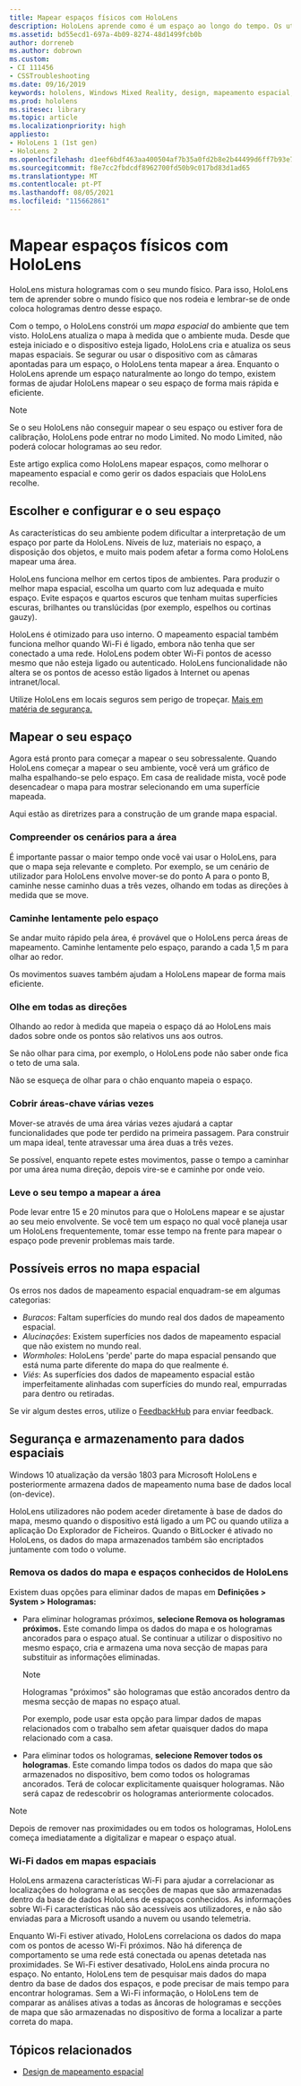 ```yaml
---
title: Mapear espaços físicos com HoloLens
description: HoloLens aprende como é um espaço ao longo do tempo. Os utilizadores podem facilitar este processo movendo a HoloLens de determinadas formas através do espaço.
ms.assetid: bd55ecd1-697a-4b09-8274-48d1499fcb0b
author: dorreneb
ms.author: dobrown
ms.custom:
- CI 111456
- CSSTroubleshooting
ms.date: 09/16/2019
keywords: hololens, Windows Mixed Reality, design, mapeamento espacial, HoloLens, reconstrução de superfície, malha, rastreio de cabeça, mapeamento
ms.prod: hololens
ms.sitesec: library
ms.topic: article
ms.localizationpriority: high
appliesto:
- HoloLens 1 (1st gen)
- HoloLens 2
ms.openlocfilehash: d1eef6bdf463aa400504af7b35a0fd2b8e2b44499d6ff7b93e70a2dd5952ef88
ms.sourcegitcommit: f8e7cc2fbdcdf8962700fd50b9c017bd83d1ad65
ms.translationtype: MT
ms.contentlocale: pt-PT
ms.lasthandoff: 08/05/2021
ms.locfileid: "115662861"
---
```

# <a name="map-physical-spaces-with-hololens"></a>Mapear espaços físicos com HoloLens

HoloLens mistura hologramas com o seu mundo físico. Para isso, HoloLens tem de aprender sobre o mundo físico que nos rodeia e lembrar-se de onde coloca hologramas dentro desse espaço.

Com o tempo, o HoloLens constrói um *mapa espacial* do ambiente que tem visto.  HoloLens atualiza o mapa à medida que o ambiente muda. Desde que esteja iniciado e o dispositivo esteja ligado, HoloLens cria e atualiza os seus mapas espaciais. Se segurar ou usar o dispositivo com as câmaras apontadas para um espaço, o HoloLens tenta mapear a área. Enquanto o HoloLens aprende um espaço naturalmente ao longo do tempo, existem formas de ajudar HoloLens mapear o seu espaço de forma mais rápida e eficiente.  

> [!NOTE]
> Se o seu HoloLens não conseguir mapear o seu espaço ou estiver fora de calibração, HoloLens pode entrar no modo Limited. No modo Limited, não poderá colocar hologramas ao seu redor.

Este artigo explica como HoloLens mapear espaços, como melhorar o mapeamento espacial e como gerir os dados espaciais que HoloLens recolhe.

## <a name="choosing-and-setting-up-and-your-space"></a>Escolher e configurar e o seu espaço

As características do seu ambiente podem dificultar a interpretação de um espaço por parte da HoloLens. Níveis de luz, materiais no espaço, a disposição dos objetos, e muito mais podem afetar a forma como HoloLens mapear uma área.

HoloLens funciona melhor em certos tipos de ambientes. Para produzir o melhor mapa espacial, escolha um quarto com luz adequada e muito espaço. Evite espaços e quartos escuros que tenham muitas superfícies escuras, brilhantes ou translúcidas (por exemplo, espelhos ou cortinas gauzy).

HoloLens é otimizado para uso interno. O mapeamento espacial também funciona melhor quando Wi-Fi é ligado, embora não tenha que ser conectado a uma rede. HoloLens podem obter Wi-Fi pontos de acesso mesmo que não esteja ligado ou autenticado. HoloLens funcionalidade não altera se os pontos de acesso estão ligados à Internet ou apenas intranet/local.

Utilize HoloLens em locais seguros sem perigo de tropeçar. [Mais em matéria de segurança.](https://support.microsoft.com/help/4023454/safety-information)

## <a name="mapping-your-space"></a>Mapear o seu espaço

Agora está pronto para começar a mapear o seu sobressalente.  Quando HoloLens começar a mapear o seu ambiente, você verá um gráfico de malha espalhando-se pelo espaço.  Em casa de realidade mista, você pode desencadear o mapa para mostrar selecionando em uma superfície mapeada.

Aqui estão as diretrizes para a construção de um grande mapa espacial.

### <a name="understand-the-scenarios-for-the-area"></a>Compreender os cenários para a área

É importante passar o maior tempo onde você vai usar o HoloLens, para que o mapa seja relevante e completo. Por exemplo, se um cenário de utilizador para HoloLens envolve mover-se do ponto A para o ponto B, caminhe nesse caminho duas a três vezes, olhando em todas as direções à medida que se move.  

### <a name="walk-slowly-around-the-space"></a>Caminhe lentamente pelo espaço

Se andar muito rápido pela área, é provável que o HoloLens perca áreas de mapeamento. Caminhe lentamente pelo espaço, parando a cada 1,5 m para olhar ao redor.  

Os movimentos suaves também ajudam a HoloLens mapear de forma mais eficiente.

### <a name="look-in-all-directions"></a>Olhe em todas as direções

Olhando ao redor à medida que mapeia o espaço dá ao HoloLens mais dados sobre onde os pontos são relativos uns aos outros.  

Se não olhar para cima, por exemplo, o HoloLens pode não saber onde fica o teto de uma sala.  

Não se esqueça de olhar para o chão enquanto mapeia o espaço.

### <a name="cover-key-areas-multiple-times"></a>Cobrir áreas-chave várias vezes

Mover-se através de uma área várias vezes ajudará a captar funcionalidades que pode ter perdido na primeira passagem. Para construir um mapa ideal, tente atravessar uma área duas a três vezes.

Se possível, enquanto repete estes movimentos, passe o tempo a caminhar por uma área numa direção, depois vire-se e caminhe por onde veio.

### <a name="take-your-time-mapping-the-area"></a>Leve o seu tempo a mapear a área

Pode levar entre 15 e 20 minutos para que o HoloLens mapear e se ajustar ao seu meio envolvente. Se você tem um espaço no qual você planeja usar um HoloLens frequentemente, tomar esse tempo na frente para mapear o espaço pode prevenir problemas mais tarde.  

## <a name="possible-errors-in-the-spatial-map"></a>Possíveis erros no mapa espacial

Os erros nos dados de mapeamento espacial enquadram-se em algumas categorias:

- *Buracos*: Faltam superfícies do mundo real dos dados de mapeamento espacial.
- *Alucinações*: Existem superfícies nos dados de mapeamento espacial que não existem no mundo real.
- *Wormholes*: HoloLens 'perde' parte do mapa espacial pensando que está numa parte diferente do mapa do que realmente é.
- *Viés*: As superfícies dos dados de mapeamento espacial estão imperfeitamente alinhadas com superfícies do mundo real, empurradas para dentro ou retiradas.

Se vir algum destes erros, utilize o [FeedbackHub](hololens-feedback.md) para enviar feedback.

## <a name="security-and-storage-for-spatial-data"></a>Segurança e armazenamento para dados espaciais

Windows 10 atualização da versão 1803 para Microsoft HoloLens e posteriormente armazena dados de mapeamento numa base de dados local (on-device).

HoloLens utilizadores não podem aceder diretamente à base de dados do mapa, mesmo quando o dispositivo está ligado a um PC ou quando utiliza a aplicação Do Explorador de Ficheiros. Quando o BitLocker é ativado no HoloLens, os dados do mapa armazenados também são encriptados juntamente com todo o volume.

### <a name="remove-map-data-and-known-spaces-from-hololens"></a>Remova os dados do mapa e espaços conhecidos de HoloLens

Existem duas opções para eliminar dados de mapas em **Definições > System > Hologramas:**

- Para eliminar hologramas próximos, **selecione Remova os hologramas próximos.** Este comando limpa os dados do mapa e os hologramas ancorados para o espaço atual. Se continuar a utilizar o dispositivo no mesmo espaço, cria e armazena uma nova secção de mapas para substituir as informações eliminadas.

   > [!NOTE]
   > Hologramas "próximos" são hologramas que estão ancorados dentro da mesma secção de mapas no espaço atual.

   Por exemplo, pode usar esta opção para limpar dados de mapas relacionados com o trabalho sem afetar quaisquer dados do mapa relacionado com a casa.

- Para eliminar todos os hologramas, **selecione Remover todos os hologramas**. Este comando limpa todos os dados do mapa que são armazenados no dispositivo, bem como todos os hologramas ancorados. Terá de colocar explicitamente quaisquer hologramas. Não será capaz de redescobrir os hologramas anteriormente colocados.

> [!NOTE]
> Depois de remover nas proximidades ou em todos os hologramas, HoloLens começa imediatamente a digitalizar e mapear o espaço atual.

### <a name="wi-fi-data-in-spatial-maps"></a>Wi-Fi dados em mapas espaciais

HoloLens armazena características Wi-Fi para ajudar a correlacionar as localizações do holograma e as secções de mapas que são armazenadas dentro da base de dados HoloLens de espaços conhecidos. As informações sobre Wi-Fi características não são acessíveis aos utilizadores, e não são enviadas para a Microsoft usando a nuvem ou usando telemetria.

Enquanto Wi-Fi estiver ativado, HoloLens correlaciona os dados do mapa com os pontos de acesso Wi-Fi próximos. Não há diferença de comportamento se uma rede está conectada ou apenas detetada nas proximidades. Se Wi-Fi estiver desativado, HoloLens ainda procura no espaço. No entanto, HoloLens tem de pesquisar mais dados do mapa dentro da base de dados dos espaços, e pode precisar de mais tempo para encontrar hologramas. Sem a Wi-Fi informação, o HoloLens tem de comparar as análises ativas a todas as âncoras de hologramas e secções de mapa que são armazenadas no dispositivo de forma a localizar a parte correta do mapa.

## <a name="related-topics"></a>Tópicos relacionados

- [Design de mapeamento espacial](/windows/mixed-reality/spatial-mapping)
